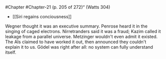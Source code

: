 #Chapter #Chapter-21
(p. 205 of 272)“ (Watts 304)
* [[Siri regains conciousness]]

Wegner thought it was an executive summary. Penrose heard it in the singing of caged electrons.
Nirretranders said it was a fraud; Kazim called it leakage from a parallel universe. Metzinger wouldn't
even admit it existed. The AIs claimed to have worked it out, then announced they couldn't explain it
to us. Gödel was right after all: no system can fully understand itself.